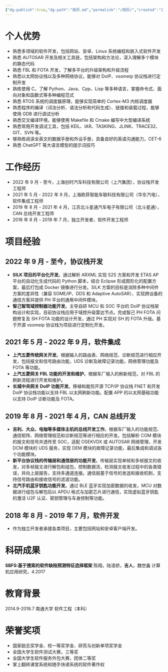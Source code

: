 ```yaml
---
{"dg-publish":true,"dg-path":"简历.md","permalink":"/简历/","created":"2023-09-06T14:23:45.000+08:00","updated":"2024-04-24T00:34:19.905+08:00"}
---
```


# 个人优势

- 熟悉多领域的软件开发，包括网站、安卓、Linux 系统编程和嵌入式软件开发
- 熟悉 AUTOSAR 开发及相关工具链，包括架构和方法论，深入理解多个模块的静态代码
- 熟悉 FBL 和 FOTA 开发，了解多平台的升级架构和升级流程
- 熟悉以太网协议栈以及多种网络协议，能够对 DoIP、vsomeip 协议栈进行定制开发
- 熟练使用 C，了解 Python、Java、Cpp、Lisp 等多种语言，掌握命令式、面向对象和函数式等多种编程范式
- 熟悉 RTOS 系统的调度器原理，能够实现简单的 Cortex-M3 内核调度器
- 熟悉程序的编译（词法分析、语法分析和代码生成）、链接和装载过程，能够使用 GDB 进行调试分析
- 熟悉交叉编译环境，能够使用 Makefile 和 Cmake 编写中大型编译系统
- 熟悉常用开发调试工具，包括 KEIL、IAR、TASKING、JLINK、TRACE32、GIT、SVN 等。
- 够熟练阅读全英文的数据手册和外设手册，具备良好的英语沟通能力，CET-6
- 熟悉 ChatGPT 等大语言模型的提示词技巧

# 工作经历

-  2022 年 9 月 - 至今，上海创时汽车科技有限公司（上汽集团），协议栈开发工程师
- 2021 年 5 月 - 2022 年 9 月，上海欧菲智能车联科技有限公司（华东汽电），软件集成工程师
- 2019 年 8 月 - 2021 年 4 月，江苏北斗星通汽车电子有限公司（北斗星通）， CAN 总线开发工程师
- 2018 年 8 月 - 2019 年 7 月，独立开发者，软件开发工程师

# 项目经验

## 2022 年 9 月 - 至今，协议栈开发
- **SILK 项目的平台化开发**。通过解析 ARXML 实现 S2S 方案和开发 ETAS AP 平台的自动化生成代码的 Python 脚本，结合 Eclipse 形成图形化的配置方案，最后打包成 Docker 镜像进行分发。SILK 方案的目标是消除多种中间件方案的差异性（兼容 SOME/IP、DDS 和 Adaptive AutoSAR）、实现跨设备的通信方案并提供 PH 平台的通用中间件模块。
- **智己智驾域控制器功能开发**。主导自研 MCU 和 SOC 平台的 DoIP 协议栈架构设计和实现，目前协议栈应用于域控升级雷达节点。完成智己 PH FOTA 问题修复及 SH FOTA 功能的设计开发，通过 PH 实现对 SH 的 FOTA 升级。基于开源 vsomeip 协议栈为项目进行定制化开发。
## 2021 年 5 月 - 2022 年 9 月，软件集成
- **上汽五菱传统网关开发**。根据输入的路由表、网络规范、诊断规范进行相应开发，包括报文和信号路由功能，UDS 诊断及故障记录功能，网络管理功能及 FOTA 等功能。
- **上汽五菱网关 FBL 功能的开发和维护**。根据车厂输入的刷新规范，对 FBL 的刷新流程进行开发和维护。
- **长城中央网关 DoIP 功能开发**。移植和裁剪开源 TCP/IP 协议栈 FNET 和开发 DoIP 协议栈功能以支持 FBL 以太网刷新功能。配置 APP 的以太网基础功能以支持 DoIP 诊断功能及 FOTA。
## 2019 年 8 月 - 2021 年 4 月，CAN 总线开发
- **吉利、大众、电咖等多媒体主机的总线开发工作**。根据车厂输入的功能规范、通信矩阵、网络管理规范和诊断规范等进行相应的开发。包括解析 COM 模块的报文和信号并透传至 SOC，适配 OSEKVDX 或 AUTOSAR 网络管理，开发 DCM 模块的 UDS 服务，实现 DEM 模块的故障记录功能，最后集成和调试各个功能模块。
- **新平台协议栈的传输层和通信层的功能开发**。传输层实现单帧和多帧报文的收发，对多帧报文进行解包和组包，控制数据流，检测报文收发过程中的各类错误，并向上层报告，支持多通道连接。通信层基于信号的发送和接收机制，支持信号路由和接收信号的滤波功能。
- **北汽手机蓝牙钥匙功能开发**。通过 BLE 蓝牙实现加密数据的收发，MCU 对数据进行组包与解包后以 APDU 格式与加密芯片进行通信，实现虚拟蓝牙钥匙的激活 U2F 认证、密钥管理与车身控制等功能。
## 2018 年 8 月 - 2019 年 7 月，软件开发
- 作为独立开发者承接各类项目，主要包括网站和安卓客户端开发。

# 科研成果

**SBFS:基于搜索的软件缺陷预测特征选择框架**
陈翔，陆凌娇，**吉人**，魏世鑫
计算机应用研究，4.2017
# 教育背景

2014.9-2018.7 南通大学 软件工程（本科）
 
# 荣誉奖项

- 国家励志奖学金、校一等奖学金、研究与创新单项奖学金
- 全国大学生软件测试大赛，三等奖
- 全国大学生软件服务外包大赛，团体二等奖
- 掌上翻转课堂系统和随手快递系统的软件著作权
